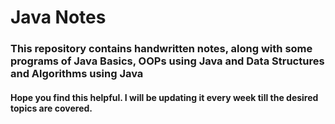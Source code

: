 # Java Notes

### This repository contains handwritten notes, along with some programs of Java Basics, OOPs using Java and Data Structures and Algorithms using Java

#### Hope you find this helpful. I will be updating it every week till the desired topics are covered.
